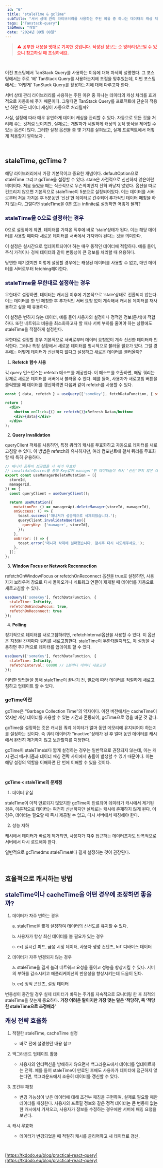 ```yaml
---
 id: "6"
 title: "staleTime & gcTime"
 subTitle: "서버 상태 관리 라이브러리를 사용하는 주된 이유 중 하나는 데이터의 캐싱 처리를 효과적으로 자동화해 주기 때문이다. 그렇다면 TanStack Query를 프로젝트에 단순히 적용만 하면 모든 데이터 캐싱이 자동으로 처리될까?"
 tags: ["Tanstack-query"]
 tabMenu: "개발"
 date: "2024년 09월 08일"
---
```


> <span style="color: red;">⚠️ 공부한 내용을 멋대로 기록한 것입니다. 작성된 정보는 순 엉터리정보일 수 있으니 참고하실 때 조심하세요.</span>

</br>



이전 포스팅에서 TanStack Query를 사용하는 이유에 대해 자세히 설명했다. 그 포스팅에서는 주로 ‘왜’ TanStack Query를 사용하는지에 초점을 맞추었는데, 이번 포스팅에서는 ‘어떻게’ TanStack Query를 활용하는지에 대해 다루고자 한다.

서버 상태 관리 라이브러리를 사용하는 주된 이유 중 하나는 데이터의 캐싱 처리를 효과적으로 자동화해 주기 때문이다. 그렇다면 TanStack Query를 프로젝트에 단순히 적용만 하면 모든 데이터 캐싱이 자동으로 처리될까?

사실, 설정에 따라 매우 유연하게 데이터 캐싱을 관리할 수 있다. 자동으로 모든 것을 처리해 주는 것처럼 보이지만, 실제로는 개발자가 세밀하게 캐싱의 동작 방식을 제어할 수 있는 옵션이 많다. 그러한 설정 옵션들 중 몇 가지를 살펴보고, 실제 프로젝트에서 어떻게 적용할지 알아보자 .

</br>


## staleTime, gcTime ?

 해당 라이브러리에서 가장 기본적이고 중요한 개념이다.  defaultOption으로 staleTime 그리고 gcTime을 설정할 수 있다. stale은 사전적으로 신선하지 않은이란 의미이다. 처음 들었을 때는 직관적으로 무슨의미인지 전혀 와닿지 않았다. 옵션을 따로 건드리지 않으면 기본적으로 staleTime이 5분으로 설정되어있다. 이는 데이터를 서버로부터 처음 가져온 후 5분동안 ‘신선’한 데이터로 간주되어 추가적인 데이터 패칭을 하지 않는다. 그렇다면 staleTime을 0분 또는 infinite로 설정하면 어떻게 될까?

###  <span style="color: #19194d; font-size: 18px;"> staleTime을 0으로 설정하는 경우</span>


0으로 설정하게 되면, 데이터를 가져온 직후에 바로 ‘stale’상태가 된다. 이는 해당 데이터를 사용할 때마다 새로운 데이터를 서버에서 가져와야 된다는 것을 의미한다.

이 설정은 실시간으로 업데이트되어야 하는 매우 동적인 데이터에 적합하다. 예를 들어, 주식 가격이나 경매 데이터와 같이 변동성이 큰 정보를 처리할 때 유용하다.

당연한 얘기겠지만 이렇게 설정할 경우에는 캐싱된 데이터를 사용할 수 없고, 매번 데이터를 서버로부터 fetching해야한다.

###  <span style="color: #19194d; font-size: 18px;"> staleTime을 무한대로 설정하는 경우</span>

무한대로 설정하면, 데이터는 캐시된 이후에 기본적으로 ‘stale’상태로 전환되지 않는다. 이는 데이터를 한 번 페칭한 후 추가적인 서버 요청 없이 계속해서 캐시된 데이터를 재사용하고 싶을 때 유용하다.

이 설정은 변하지 않는 데이터, 예를 들어 사용자의 설정이나 정적인 정보(문서)에 적합하다. 또한 네트워크 비용을 최소화하고자 할 때나 서버 부하를 줄여야 하는 상황에도 staleTime을 적절하게 설정한다.

무한대로 설정할 경우 기본적으로 서버로부터 데이터 요청없이 계속 신선한 데이터라 인식한다. 그러나 특정 상황에서 새로운 데이터를 명시적으로 불러올 필요가 있다. 그럴 경우에는 어떻게 데이터가 신선하지 않다고 설정하고 새로운 데이터를 불러올까? 

1. <b>Refetch 함수 사용</b>

각 query 인스턴스는 refetch 메소드를 제공한다. 이 메소드를 호출하면, 해당 쿼리는 강제로 새로운 데이터를 서버에서 불러올 수 있다. 예를 들어, 사용자가 새로고침 버튼을 클릭했을 때 데이터를 갱신하려면 다음과 같이 refetch를 사용할 수 있다.

```jsx
const { data, refetch } = useQuery(['someKey'], fetchDataFunction, { staleTime: Infinity });

return (
  <div>
    <button onClick={() => refetch()}>Refresh Data</button>
    <div>{data}</div>
  </div>
);
```

2. <b>Query Invalidation</b>

queryClient 객체를 사용하면, 특정 쿼리의 캐시를 무효화하고 자동으로 데이터를 새로고침할 수 있다. 이 방법은 refetch와 유사하지만, 여러 컴포넌트에 걸쳐 쿼리를 무효화할 때 특히 유용하다.

```jsx
// 매니저 등록이 성공했을 시 쿼리 무효화
// invalidateQuires를 통해 Key값이'manager'인 데이터들이 즉시 '신선'하지 않은 데이터로 간주
export const useManagerDeleteMutation = ({
  storeId,
  managerId,
}) => {
  const queryClient = useQueryClient();

  return useMutation({
    mutationFn: () => managerApi.deleteManager(storeId, managerId),
    onSuccess: () => {
      toast.success('매니저가 성공적으로 삭제되었습니다.');
      queryClient.invalidateQueries({
        queryKey: ['manager', storeId],
      });
    },
    onError: () => {
      toast.error('매니저 삭제에 실패했습니다. 잠시후 다시 시도해주세요.');
    },
  });
};
```

3. <b>Window Focus or Network Reconnection</b>

refetchOnWindowFocus or refetchOnReconnect 옵션을 true로 설정하면, 사용자가 브라우저 창으로 다시 돌아오거나 네트워크 연결이 재개될 때 데이터를 자동으로 새로고침할 수 있다.

```jsx
useQuery(['someKey'], fetchDataFunction, {
  staleTime: Infinity,
  refetchOnWindowFocus: true,
  refetchOnReconnect: true
});
```

4. <b>Polling</b>

정기적으로 데이터를 새로고침하려면, refetchInterval옵션을 사용할 수 있다. 이 옵션은 지정된 간격마다 쿼리를 새로고침한다. staleTime이 무한대일지라도, 이 설정을 사용하면 주기적으로 데이터를 업데이트 할 수 있다.

```jsx
useQuery(['someKey'], fetchDataFunction, {
  staleTime: Infinity,
  refetchInterval: 60000 // 1분마다 데이터 새로고침
});
```

이러한 방법들을 통해 staleTime이 끝나기 전, 필요에 따라 데이터를 적절하게 새로고침하고 업데이트 할 수 있다.

### gcTime이란

gcTime은 “Garbage Collection Time”의 약자이다. 이전 버전에서는 cacheTime이었지만 캐싱 데이터를 사용할 수 있는 시간과 혼동되어, gcTime으로 명을 바꾼 것 같다.

gcTime을 설정하는 것은 캐시된 쿼리 데이터가 얼마 동안 메모리에 유지되어야 하는지를 설정하는 것이다. 즉 쿼리 데이터가 “inactive”상태가 된 후 얼마 동안 데이터를 캐시에서 완전히 제거하지 않고 보관할지를 지정한다.

gcTime이 staleTime보다 짧게 설정하는 경우는 일반적으로 권장되지 않는데, 이는 캐시 관리 메커니즘과 데이터 패칭 전략 사이에서 충돌이 발생할 수 있기 때문이다. 이는 해당 설정의 역할을 이해하면 단 번에 이해할 수 있을 것이다.

</br>

<strong>gcTime < staleTime의 문제점</strong>

1. 데이터 유실

staleTime이 아직 만료되지 않았지만 gcTime이 만료되어 데이터가 캐시에서 제거된 경우, 이론적으로 데이터는 여전히 신선하지만 실제로는 캐시에 존재하지 않게 된다. 이 경우, 데이터는 필요할 때 즉시 제공될 수 없고, 다시 서버에서 페칭해야 한다.

2. 성능 저하

캐시에서 데이터가 빠르게 제거되면, 사용자가 자주 접근하는 데이터조차도 반복적으로 서버에서 다시 로드해야 한다.

일반적으로 gcTimedms staleTime보다 길게 설정하는 것이 권장된다.

</br>

## 효율적으로 캐시하는 방법

### <span style="color: #19194d; font-size: 20px;">staleTime이나 cacheTime을 어떤 경우에 조정하면 좋을까?</span>

1. 데이터가 자주 변하는 경우

    a. staleTime을 짧게 설정하여 데이터의 신선도를 유지할 수 있다.

    b. 사용자가 항상 최신 데이터를 볼 필요가 있는 경우

    c. ex) 실시간 피드, 금융 시장 데이터, 사용자 생성 컨텐츠, IoT 디바이스 데이터
2. 데이터가 자주 변경되지 않는 경우

    a. staleTime을 길게 늘려 네트워크 요청을 줄이고 성능을 향상시킬 수 있다. 서버의 부하를 감소시키고 애플리케이션의 반응성을 향상시키는데 도움이 된다.

    b. ex) 정적 콘텐츠, 설정 데이터

변동성이 중간일 경우 실제 데이터가 바뀌는 주기를 지속적으로 모니터링 한 후 최적의 staleTime을 찾는게 중요하다. 
**가장 어려운 말이지만 가장 맞는 말은 ‘적당히’, 즉 ‘적당한 staleTime으로 조정해라’**

### <span style="color: #19194d; font-size: 20px;">캐싱 전략 효율화</span>

1. 적절한 staleTime, cacheTime 설정

    - 바로 전에 설명했던 내용 참고

2. 백그라운드 업데이트 활용

    - 사용자의 인터랙션을 방해하지 않으면서 백그라운드에서 데이터를 업데이트하는 전략. 예를 들어 staleTime이 만료된 후에도 사용자가 데이터에 접근하지 않는다면, 백그라운드에서 조용히 데이터를 갱신할 수 있다.

3. 조건부 패칭

    - 변경 가능성이 낮은 데이터에 대해 조건부 패칭을 구현하여, 실제로 필요할 때만 데이터를 패칭한다. 사용자의 프로필 정보와 같은 정적 데이터는 큰 변동이 없는 한 캐시에서 가져오고, 사용자가 정보를 수정하는 경우에만 서버에 패칭 요청을 보낸다.

4. 캐시 무효화

    - 데이터가 변경되었을 때 적절히 캐시를 클리어하고 새 데이터로 갱신.

</br>

[https://tkdodo.eu/blog/practical-react-query](https://tkdodo.eu/blog/practical-react-query)
